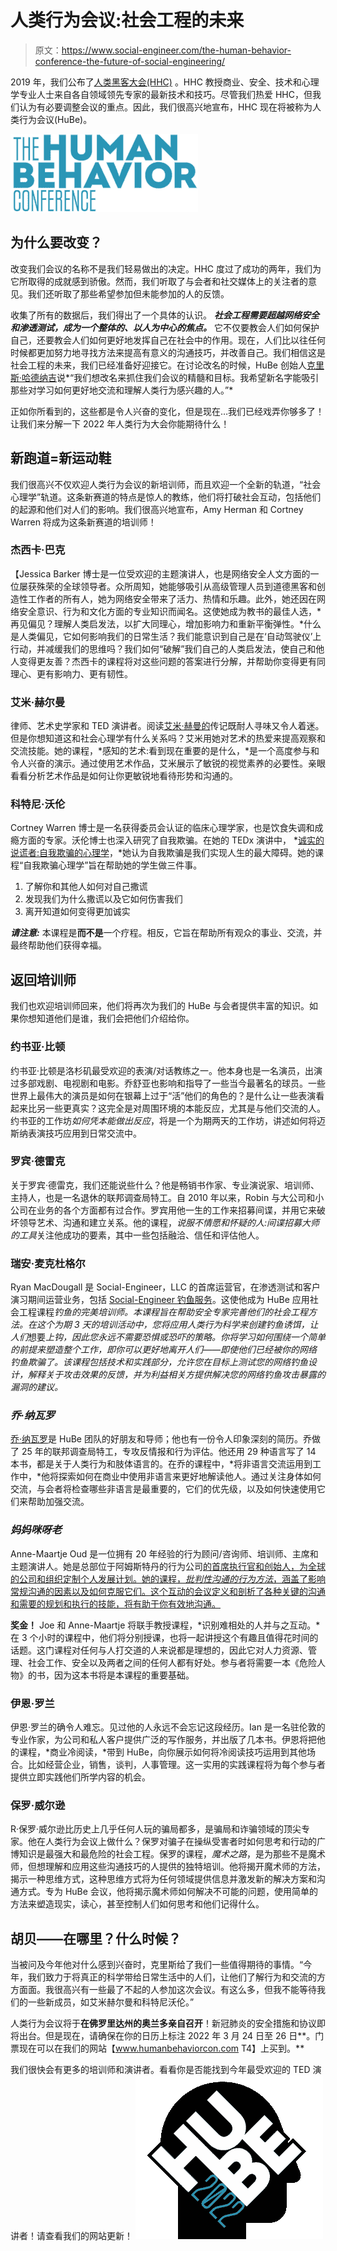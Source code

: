 # 人类行为会议:社会工程的未来

> 原文：<https://www.social-engineer.com/the-human-behavior-conference-the-future-of-social-engineering/>

2019 年，我们公布了[人类黑客大会(HHC)](https://www.social-engineer.org/general-blog/the-human-hacking-conference-year-alpha/) 。HHC 教授商业、安全、技术和心理学专业人士来自各自领域领先专家的最新技术和技巧。尽管我们热爱 HHC，但我们认为有必要调整会议的重点。因此，我们很高兴地宣布，HHC 现在将被称为人类行为会议(HuBe)。

![](img/ecd3c125e41c497f2a1de951e335d8dd.png)

## 为什么要改变？

改变我们会议的名称不是我们轻易做出的决定。HHC 度过了成功的两年，我们为它所取得的成就感到骄傲。然而，我们听取了与会者和社交媒体上的关注者的意见。我们还听取了那些希望参加但未能参加的人的反馈。

收集了所有的数据后，我们得出了一个具体的认识。 ***社会工程需要超越网络安全和渗透测试，成为一个整体的、以人为中心的焦点。*** 它不仅要教会人们如何保护自己，还要教会人们如何更好地发挥自己在社会中的作用。现在，人们比以往任何时候都更加努力地寻找方法来提高有意义的沟通技巧，并改善自己。我们相信这是社会工程的未来，我们已经准备好迎接它。在讨论改名的时候，HuBe 创始人[克里斯·哈德纳吉](https://twitter.com/humanhacker)说*“我们想改名来抓住我们会议的精髓和目标。我希望新名字能吸引那些对学习如何更好地交流和理解人类行为感兴趣的人。”*

正如你所看到的，这些都是令人兴奋的变化，但是现在…我们已经戏弄你够多了！让我们来分解一下 2022 年人类行为大会你能期待什么！

## 新跑道=新运动鞋

我们很高兴不仅欢迎人类行为会议的新培训师，而且欢迎一个全新的轨道，“社会心理学”轨道。这条新赛道的特点是惊人的教练，他们将打破社会互动，包括他们的起源和他们对人们的影响。我们很高兴地宣布，Amy Herman 和 Cortney Warren 将成为这条新赛道的培训师！

### 杰西卡·巴克

【Jessica Barker 博士是一位受欢迎的主题演讲人，也是网络安全人文方面的一位屡获殊荣的全球领导者。众所周知，她能够吸引从高级管理人员到道德黑客和创造性工作者的所有人，她为网络安全带来了活力、热情和乐趣。此外，她还因在网络安全意识、行为和文化方面的专业知识而闻名。这使她成为教书的最佳人选，*再见偏见？理解人类启发法，以扩大同理心，增加影响力和重新平衡弹性。*什么是人类偏见，它如何影响我们的日常生活？我们能意识到自己是在‘自动驾驶仪’上行动，并减缓我们的思维吗？我们如何“破解”我们自己的人类启发法，使自己和他人变得更友善？杰西卡的课程将对这些问题的答案进行分解，并帮助你变得更有同理心、更有影响力、更有韧性。

### 艾米·赫尔曼

律师、艺术史学家和 TED 演讲者。阅读[艾米·赫曼的](https://humanbehaviorcon.com/amy-herman/?swcfpc=1)传记既耐人寻味又令人着迷。但是你想知道这和社会心理学有什么关系吗？艾米用她对艺术的热爱来提高观察和交流技能。她的课程，*感知的艺术:看到现在重要的是什么，*是一个高度参与和令人兴奋的演示。通过使用艺术作品，艾米展示了敏锐的视觉素养的必要性。亲眼看看分析艺术作品是如何让你更敏锐地看待形势和沟通的。

### 科特尼·沃伦

Cortney Warren 博士是一名获得委员会认证的临床心理学家，也是饮食失调和成瘾方面的专家。沃伦博士也深入研究了自我欺骗。在她的 TEDx 演讲中， *[诚实的说谎者:自我欺骗的心理学](https://www.youtube.com/watch?v=YpEeSa6zBTE)，*她认为自我欺骗是我们实现人生的最大障碍。她的课程“自我欺骗心理学”旨在帮助她的学生做三件事。

1.  了解你和其他人如何对自己撒谎
2.  发现我们为什么撒谎以及它如何伤害我们
3.  离开知道如何变得更加诚实

***请注意:*** 本课程是**而不是**一个疗程。相反，它旨在帮助所有观众的事业、交流，并最终帮助他们获得幸福。

## 返回培训师

我们也欢迎培训师回来，他们将再次为我们的 HuBe 与会者提供丰富的知识。如果你想知道他们是谁，我们会把他们介绍给你。

### 约书亚·比顿

约书亚·比顿是洛杉矶最受欢迎的表演/对话教练之一。他本身也是一名演员，出演过多部戏剧、电视剧和电影。乔舒亚也影响和指导了一些当今最著名的球员。一些世界上最伟大的演员是如何在银幕上过于“活”他们的角色的？是什么让一些表演看起来比另一些更真实？这完全是对周围环境的本能反应，尤其是与他们交流的人。约书亚的工作坊*如何凭本能做出反应*，将是一个为期两天的工作坊，讲述如何将迈斯纳表演技巧应用到日常交流中。

### 罗宾·德雷克

关于罗宾·德雷克，我们还能说些什么？他是畅销书作家、专业演说家、培训师、主持人，也是一名退休的联邦调查局特工。自 2010 年以来，Robin 与大公司和小公司在业务的各个方面都有过合作。罗宾用他一生的工作来招募间谍，并用它来破坏领导艺术、沟通和建立关系。他的课程，*说服不情愿和怀疑的人:间谍招募大师的工具*关注他成功的要素，其中一些包括融洽、信任和评估他人。

### 瑞安·麦克杜格尔

Ryan MacDougall 是 Social-Engineer，LLC 的首席运营官，在渗透测试和客户演习期间运营业务，包括 [Social-Engineer 钓鱼服务](https://www.social-engineer.com/services/se-phishing-service/)。这使他成为 HuBe 应用社会工程课程*钓鱼的完美培训师。本课程旨在帮助安全专家完善他们的社会工程方法。在这个为期 3 天的培训活动中，您将应用人类行为科学来创建钓鱼诱饵，让人们*想要*上钩，因此您永远不需要恐惧或恐吓的策略。你将学习如何围绕一个简单的前提来塑造整个工作，即你可以更好地离开人们——即使他们已经被你的网络钓鱼欺骗了。该课程包括技术和实践部分，允许您在目标上测试您的网络钓鱼设计，解释关于攻击效果的反馈，并为利益相关方提供解决您的网络钓鱼攻击暴露的漏洞的建议。*

### *乔·纳瓦罗*

[乔·纳瓦罗](https://humanbehaviorcon.com/joe-navarro/?swcfpc=1)是 HuBe 团队的好朋友和导师；他也有一份令人印象深刻的简历。乔做了 25 年的联邦调查局特工，专攻反情报和行为评估。他还用 29 种语言写了 14 本书，都是关于人类行为和肢体语言的。在乔的课程中，*将非语言交流运用到工作中，*他将探索如何在商业中使用非语言来更好地解读他人。通过关注身体如何交流，与会者将检查哪些非语言是最重要的，它们的优先级，以及如何快速使用它们来帮助加强交流。

### *妈妈咪呀老*

Anne-Maartje Oud 是一位拥有 20 年经验的行为顾问/咨询师、培训师、主席和主题演讲人。她是总部位于阿姆斯特丹的行为公司[的首席执行官和创始人，为全球的公司和组织定制个人发展计划。她的课程，*批判性沟通的行为方法*，涵盖了影响常规沟通的因素以及如何克服它们。这个互动的会议定义和剖析了各种关键的沟通和需要的规划和执行的技能，将有助于你有效地沟通。](https://www.behaviourcompany.eu/)

**奖金！** Joe 和 Anne-Maartje 将联手教授课程，*识别难相处的人并与之互动。*在 3 个小时的课程中，他们将分别授课，也将一起讲授这个有趣且值得花时间的话题。这门课程对任何与人打交道的人来说都是理想的，因此它对人力资源、管理、社会工作、安全以及两者之间的任何人都有好处。参与者将需要一本《危险人物》的书，因为这本书将是本课程的重要基础。

### 伊恩·罗兰

伊恩·罗兰的确令人难忘。见过他的人永远不会忘记这段经历。Ian 是一名驻伦敦的专业作家，为公司和私人客户提供广泛的写作服务，并出版了几本书。伊恩将把他的课程，*商业冷阅读，*带到 HuBe，向你展示如何将冷阅读技巧运用到其他场合。比如经营企业，销售，谈判，人事管理。这一实用的实践课程将为每个参与者提供立即实践他们所学内容的机会。

### 保罗·威尔逊

R·保罗·威尔逊比历史上几乎任何人玩的骗局都多，是骗局和诈骗领域的顶尖专家。他在人类行为会议上做什么？保罗对骗子在操纵受害者时如何思考和行动的广博知识是最强大和最危险的社会工程。保罗的课程，*魔术之路*，是为那些不是魔术师，但想理解和应用这些沟通技巧的人提供的独特培训。他将揭开魔术师的方法，揭示一种思维方式，这种思维方式将为任何领域提供信息并激发新的解决方案和沟通方式。专为 HuBe 会议，他将揭示魔术师如何解决不可能的问题，使用简单的方法来塑造现实，读心，甚至控制人们如何思考和他们记得什么。

## 胡贝——在哪里？什么时候？

当被问及今年他对什么感到兴奋时，克里斯给了我们一些值得期待的事情。“今年，我们致力于将真正的科学带给日常生活中的人们，让他们了解行为和交流的方方面面。我很高兴有一些最了不起的人参加这次会议。有这么多，但我不能等待我们的一些新成员，如艾米赫尔曼和科特尼沃伦。”

人类行为会议将于**在佛罗里达州的奥兰多亲自召开**！新冠肺炎的安全措施和协议即将出台。但是现在，请确保在你的日历上标注 2022 年 3 月 24 日至 26 日**。门票现在可以在我们的网站【www.humanbehaviorcon.com T4】上买到。**

我们很快会有更多的培训师和演讲者。看看你是否能找到今年最受欢迎的 TED 演讲者！请查看我们的网站更新！
![](img/0ff5acb687305620b6f7b4734073f35e.png)